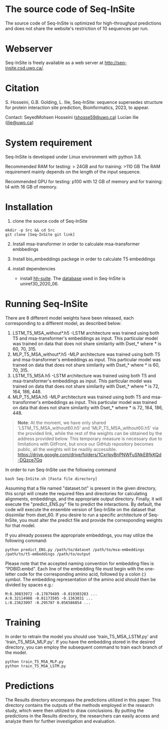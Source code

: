 # The source code of Seq-InSite
The source code of Seq-InSite is optimized for high-throughput predictions and does not share the website's restriction of 10 sequences per run.

# Webserver
Seq-InSite is freely available as a web server at http://seq-insite.csd.uwo.ca/.

# Citation
S. Hosseini,  G.B. Golding, L. Ilie, Seq-InSite: sequence supersedes structure for protein interaction site prediction, Bioinformatics, 2023, to appear.

Contact: 
SeyedMohsen Hosseini (shosse59@uwo.ca)
Lucian Ilie (ilie@uwo.ca)

# System requirement
Seq-InSite is developed under Linux environment with python 3.8.

Recommended RAM for testing: > 24GB and for training: >110 GB The RAM requirement mainly depends on the length of the input sequence. 

Recommended GPU for testing: p100 with 12 GB of memory and for training: t4 with 16 GB of memory.




# Installation
1. clone the source code of Seq-InSite
```
mkdir -p Src && cd Src
git clone [Seq-InSite git link]
```
2. Install msa-transformer in order to calculate msa-transformer embbedings

3. Install bio_embeddings packege in order to calculate T5 embeddings

4. install dependencies

 
    - install [hh-suite](https://github.com/soedinglab/hh-suite). The [database](http://gwdu111.gwdg.de/~compbiol/uniclust/2020_06/) used in Seq-InSite is uniref30_2020_06.
 
# Running Seq-InSite
There are 8 different model weights have been released, each corresponding to a different model, as described below: 

1. LSTM_T5_MSA_without*.h5 -LSTM architecture was trained using both T5 and msa-transformer's embeddings as input. This particular model was trained on data that does not share similarity with Dset_* where * is 60, 70, 315.
2. MLP_T5_MSA_without*.h5 -MLP architecture was trained using both T5 and msa-transformer's embeddings as input. This particular model was trained on data that does not share similarity with Dset_* where * is 60, 70, 315.
3. LSTM_T5_MSA.h5 -LSTM architecture was trained using both T5 and msa-transformer's embeddings as input. This particular model was trained on data that does not share similarity with Dset_* where * is 72, 164, 186, 448.
4. MLP_T5_MSA.h5 -MLP architecture was trained using both T5 and msa-transformer's embeddings as input. This particular model was trained on data that does not share similarity with Dset_* where * is 72, 164, 186, 448.



> __Note__: At the moment, we have only shared 'LSTM_T5_MSA_without60.h5' and 'MLP_T5_MSA_without60.h5' via the provided link, while the rest of the weights can be obtained by the address provided below. This temporary measure is necessary due to limitations with GitFront, but once our GitHub repository becomes public, all the weights will be readily accessible.
https://drive.google.com/drive/folders/1CxrIpyBnPNWFuSNkE8fkKQd-DQzce7Gq 

In order to run Seq-InSite use the following command 
```
bash Seq-InSite.sh [Fasta file directory]
```
Assuming that a file named "dataset.txt" is present in the given directory, this script will create the required files and directories for calculating alignments, embeddings, and the appropriate output directory. Finally, it will execute the "predict_ENS.py" file to predict the interactions. 
By default, the code will execute the ensemble version of Seq-InSite on the dataset that dissimilar from dset_60. If you desire to run a specific architecture of Seq-InSite, you must alter the predict file and provide the corresponding weights for that model.

If you already possess the appropriate embeddings, you may utilize the following command:

```
python predict_ENS.py /path/to/dataset /path/to/msa-embeddings /path/to/t5-embeddings /path/to/output
```
Please note that the accepted naming convention for embedding files is "PDBID.embd".
Each line of the embedding file must begin with the one-letter code for the corresponding amino acid, followed by a colon (:) symbol. The embedding representation of the amino acid should then be divided by spaces e.g.:
```
M:0.30833972 -0.17879489 -0.019303203 ...
A:0.32114908 -0.01173505 -0.1363031 ...
L:0.23623097 -0.295787 0.056586854 ...
```

# Training
In order to retrain the model you should use 'train_T5_MSA_LSTM.py' and 'train_T5_MSA_MLP.py'. If you have the embedding stored in the desired directory, you can employ the subsequent command to train each branch of the model.

```
python train_T5_MSA_MLP.py
python train_T5_MSA_LSTM.py
```


# Predictions

The Results directory encompass the predictions utilized in this paper. This directory contains the outputs of the methods employed in the research study, which were then utilized to draw conclusions. By putting the predictions in the Results directory, the researchers can easily access and analyze them for further investigation and evaluation.
